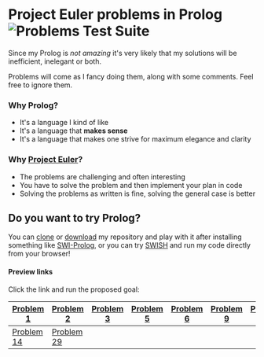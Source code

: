 # Project Euler problems in Prolog ![Problems Test Suite](https://github.com/fp555/euler-prolog/workflows/Problems%20Test%20Suite/badge.svg?branch=master)
Since my Prolog is *not amazing* it's very likely that my solutions will be inefficient, inelegant or both.

Problems will come as I fancy doing them, along with some comments. Feel free to ignore them.
### Why Prolog?
- It's a language I kind of like
- It's a language that **makes sense**
- It's a language that makes one strive for maximum elegance and clarity
### Why [Project Euler](https://projecteuler.net/about)?
- The problems are challenging and often interesting
- You have to solve the problem and then implement your plan in code
- Solving the problems as written is fine, solving the general case is better
## Do you want to try Prolog?
You can [clone](https://help.github.com/en/articles/cloning-a-repository) or [download](https://github.com/fp555/euler-prolog/archive/master.zip) my repository and play with it after installing something like [SWI-Prolog](https://www.swi-prolog.org/Download.html), or you can try [SWISH](https://swish.swi-prolog.org/) and run my code directly from your browser!
#### Preview links
Click the link and run the proposed goal:

[Problem 1](http://swish.swi-prolog.org/?code=https://github.com/fp555/euler-prolog/raw/master/euler001.pro) | [Problem 2](http://swish.swi-prolog.org/?code=https://github.com/fp555/euler-prolog/raw/master/euler002.pro) | [Problem 3](http://swish.swi-prolog.org/?code=https://github.com/fp555/euler-prolog/raw/master/euler003.pro) | [Problem 5](http://swish.swi-prolog.org/?code=https://github.com/fp555/euler-prolog/raw/master/euler005.pro) | [Problem 6](http://swish.swi-prolog.org/?code=https://github.com/fp555/euler-prolog/raw/master/euler006.pro) | [Problem 9](http://swish.swi-prolog.org/?code=https://github.com/fp555/euler-prolog/raw/master/euler009.pro) | [Problem 10](http://swish.swi-prolog.org/?code=https://github.com/fp555/euler-prolog/raw/master/euler010.pro)
--- | --- | --- | --- | --- | --- | ---
[Problem 14](http://swish.swi-prolog.org/?code=https://github.com/fp555/euler-prolog/raw/master/euler014.pro) | [Problem 29](http://swish.swi-prolog.org/?code=https://github.com/fp555/euler-prolog/raw/master/euler029.pro)